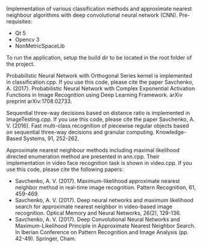 Implementation of various classification methods and approximate nearest neighbour algorithms with deep convolutional neural network (CNN).
Pre-requisites:
- Qt 5
- Opencv 3
- NonMetricSpaceLib

To run the application, setup the build dir to be located in the root folder of the project.

Probabilistic Neural Network with Orthogonal Series kernel is implemented in classification.cpp. If you use this code, please cite the paper Savchenko, A. (2017). Probabilistic Neural Network with Complex Exponential Activation Functions in Image Recognition using Deep Learning Framework. arXiv preprint arXiv:1708.02733.


Sequential three-way decisions based on distance ratio is implemented in ImageTesting.cpp. If you use this code, please cite the paper Savchenko, A. V. (2016). Fast multi-class recognition of piecewise regular objects based on sequential three-way decisions and granular computing. Knowledge-Based Systems, 91, 252-262.

Approximate nearest neighbour methods including maximal likelihood directed enumeration method are presented in ann.cpp. Their implementation in video face recognition task is shown in video.cpp. If you use this code, please cite the following papers:
- Savchenko, A. V. (2017). Maximum-likelihood approximate nearest neighbor method in real-time image recognition. Pattern Recognition, 61, 459-469.
- Savchenko, A. V. (2017). Deep neural networks and maximum likelihood search for approximate nearest neighbor in video-based image recognition. Optical Memory and Neural Networks, 26(2), 129-136.
- Savchenko, A. V. (2017). Deep Convolutional Neural Networks and Maximum-Likelihood Principle in Approximate Nearest Neighbor Search. In Iberian Conference on Pattern Recognition and Image Analysis (pp. 42-49). Springer, Cham.
